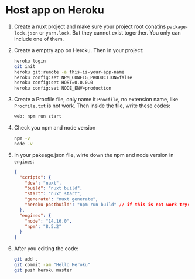 # Host app on Heroku

1. Create a nuxt project and make sure your project root conatins `package-lock.json` or `yarn.lock`. But they cannot exist togerther. You only can include one of them.

2. Create a emptry app on Heroku. Then in your project:

   ```bash
   heroku login
   git init
   heroku git:remote -a this-is-your-app-name
   heroku config:set NPM_CONFIG_PRODUCTION=false
   heroku config:set HOST=0.0.0.0
   heroku config:set NODE_ENV=production
   ```

3. Create a Procfile file, only name it `Procfile`, no extension name, like `Procfile.txt` is not work. Then inside the file, write these codes:

   ```bash
   web: npm run start
   ```

4. Check you npm and node version

   ```bash
   npm -v
   node -v
   ```

5. In your pakeage.json file, wirte down the npm and node version in `engines`:

   ```json
   {
     "scripts": {
       "dev": "nuxt",
       "build": "nuxt build",
       "start": "nuxt start",
       "generate": "nuxt generate",
       "heroku-postbuild": "npm run build" // if this is not work try: "heroku-postbuild": "npm run generate"
     },
     "engines": {
       "node": "14.16.0",
       "npm": "8.5.2"
     }
   }
   ```

6. After you editing the code:

   ```bash
   git add .
   git commit -am "Hello Heroku"
   git push heroku master
   ```
